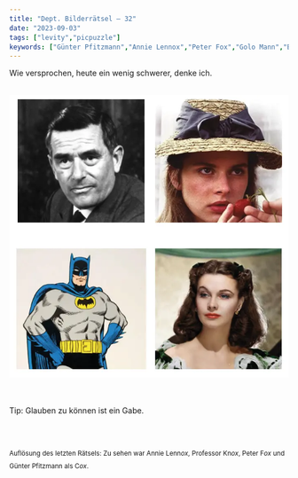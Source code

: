 ```yaml
---
title: "Dept. Bilderrätsel – 32"
date: "2023-09-03"
tags: ["levity","picpuzzle"]
keywords: ["Günter Pfitzmann","Annie Lennox","Peter Fox","Golo Mann","Batman","Thomas Wayne","Scarlett o'Hara"]
---
```

Wie versprochen, heute ein wenig schwerer, denke ich.

<br/>

<img  src="/assets/img/picpuzzle32.webp" alt="Bilderrätsel32">

<br/>
<br/>
<br/>

Tip: Glauben zu können ist ein Gabe.

<br/>
<br/>

<sup>Auflösung des letzten Rätsels: Zu sehen war Annie Lenn<i>ox</i>, Professor Kn<i>ox</i>, Peter F<i>ox</i> und Günter Pfitzmann als C<i>ox</i>.
<sup>